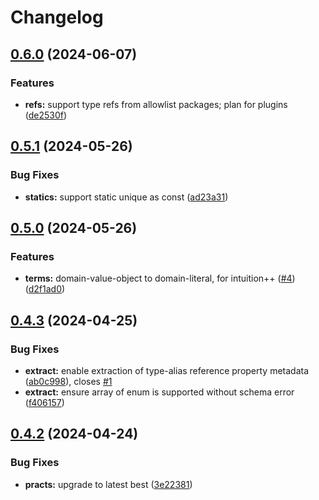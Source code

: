 # Changelog

## [0.6.0](https://github.com/ehmpathy/domain-objects-metadata/compare/v0.5.1...v0.6.0) (2024-06-07)


### Features

* **refs:** support type refs from allowlist packages; plan for plugins ([de2530f](https://github.com/ehmpathy/domain-objects-metadata/commit/de2530f6693d3f8a06e5abd116e37b84e25ea9dd))

## [0.5.1](https://github.com/ehmpathy/domain-objects-metadata/compare/v0.5.0...v0.5.1) (2024-05-26)


### Bug Fixes

* **statics:** support static unique as const ([ad23a31](https://github.com/ehmpathy/domain-objects-metadata/commit/ad23a3177c4f6afad28e8f08475f32b229355ac0))

## [0.5.0](https://github.com/ehmpathy/domain-objects-metadata/compare/v0.4.3...v0.5.0) (2024-05-26)


### Features

* **terms:** domain-value-object to domain-literal, for intuition++ ([#4](https://github.com/ehmpathy/domain-objects-metadata/issues/4)) ([d2f1ad0](https://github.com/ehmpathy/domain-objects-metadata/commit/d2f1ad0684c587cbe9e3b59b7d88a99e8b32613a))

## [0.4.3](https://github.com/ehmpathy/domain-objects-metadata/compare/v0.4.2...v0.4.3) (2024-04-25)


### Bug Fixes

* **extract:** enable extraction of type-alias reference property metadata ([ab0c998](https://github.com/ehmpathy/domain-objects-metadata/commit/ab0c99888e9114d0ba6da48f8217dd6dfd8121bc)), closes [#1](https://github.com/ehmpathy/domain-objects-metadata/issues/1)
* **extract:** ensure array of enum is supported without schema error ([f406157](https://github.com/ehmpathy/domain-objects-metadata/commit/f406157451f1d73e00354245396a9c1a429a08ca))

## [0.4.2](https://github.com/ehmpathy/domain-objects-metadata/compare/v0.4.1...v0.4.2) (2024-04-24)


### Bug Fixes

* **practs:** upgrade to latest best ([3e22381](https://github.com/ehmpathy/domain-objects-metadata/commit/3e22381cb37d15754aa290b465106346b4eb6010))
